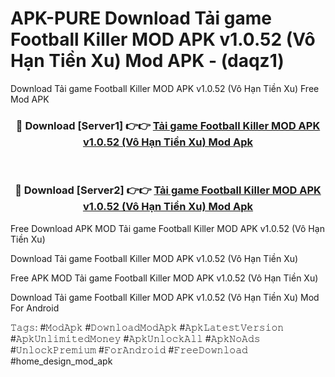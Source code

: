 # APK-PURE Download Tải game Football Killer MOD APK v1.0.52 (Vô Hạn Tiền Xu) Mod APK - (daqz1)
Download Tải game Football Killer MOD APK v1.0.52 (Vô Hạn Tiền Xu) Free Mod APK

<div align="center">
<h3>🔴 Download [Server1] 👉👉 <a href="https://apk-comot.site?title=Tải_game_Football_Killer_MOD_APK_v1.0.52_(Vô_Hạn_Tiền_Xu)">Tải game Football Killer MOD APK v1.0.52 (Vô Hạn Tiền Xu) Mod Apk</a></h3><br>

<h3>🔴 Download [Server2] 👉👉 <a href="https://apk-comot.site?title=Tải_game_Football_Killer_MOD_APK_v1.0.52_(Vô_Hạn_Tiền_Xu)">Tải game Football Killer MOD APK v1.0.52 (Vô Hạn Tiền Xu) Mod Apk</a></h3>
</div>


Free Download APK MOD Tải game Football Killer MOD APK v1.0.52 (Vô Hạn Tiền Xu)

Download Tải game Football Killer MOD APK v1.0.52 (Vô Hạn Tiền Xu) 

Free APK MOD Tải game Football Killer MOD APK v1.0.52 (Vô Hạn Tiền Xu) 

Download Tải game Football Killer MOD APK v1.0.52 (Vô Hạn Tiền Xu) Mod For Android

𝚃𝚊𝚐𝚜: #𝙼𝚘𝚍𝙰𝚙𝚔 #𝙳𝚘𝚠𝚗𝚕𝚘𝚊𝚍𝙼𝚘𝚍𝙰𝚙𝚔 #𝙰𝚙𝚔𝙻𝚊𝚝𝚎𝚜𝚝𝚅𝚎𝚛𝚜𝚒𝚘𝚗 #𝙰𝚙𝚔𝚄𝚗𝚕𝚒𝚖𝚒𝚝𝚎𝚍𝙼𝚘𝚗𝚎𝚢 #𝙰𝚙𝚔𝚄𝚗𝚕𝚘𝚌𝚔𝙰𝚕𝚕 #𝙰𝚙𝚔𝙽𝚘𝙰𝚍𝚜 #𝚄𝚗𝚕𝚘𝚌𝚔𝙿𝚛𝚎𝚖𝚒𝚞𝚖 #𝙵𝚘𝚛𝙰𝚗𝚍𝚛𝚘𝚒𝚍 #𝙵𝚛𝚎𝚎𝙳𝚘𝚠𝚗𝚕𝚘𝚊𝚍 #home_design_mod_apk